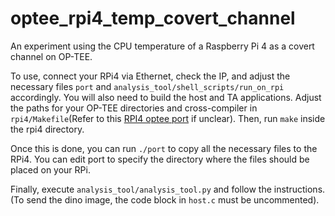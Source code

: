 # optee_rpi4_temp_covert_channel

An experiment using the CPU temperature of a Raspberry Pi 4 as a covert channel on OP-TEE.

To use, connect your RPi4 via Ethernet, check the IP, and adjust the necessary files `port` and `analysis_tool/shell_scripts/run_on_rpi` accordingly. You will also need to build the host and TA applications. Adjust the paths for your OP-TEE directories and cross-compiler in `rpi4/Makefile`(Refer to this [RPI4 optee port](https://github.com/Jachm11/optee-os_raspberry_pi_4_port) if unclear). Then, run `make` inside the rpi4 directory.

Once this is done, you can run `./port` to copy all the necessary files to the RPi4. You can edit port to specify the directory where the files should be placed on your RPi. 

Finally, execute `analysis_tool/analysis_tool.py` and follow the instructions. (To send the dino image, the code block in `host.c` must be uncommented).
